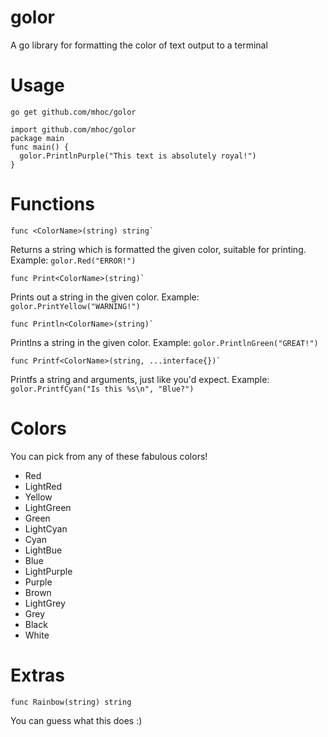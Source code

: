 # golor
A go library for formatting the color of text output to a terminal

# Usage

`go get github.com/mhoc/golor`

```
import github.com/mhoc/golor
package main
func main() {
  golor.PrintlnPurple("This text is absolutely royal!")
}
```

# Functions

```
func <ColorName>(string) string`
```

Returns a string which is formatted the given color, suitable for printing. Example: `golor.Red("ERROR!")`

```
func Print<ColorName>(string)`
```

Prints out a string in the given color. Example: `golor.PrintYellow("WARNING!")`

```
func Println<ColorName>(string)`
```

Printlns a string in the given color. Example: `golor.PrintlnGreen("GREAT!")`

```
func Printf<ColorName>(string, ...interface{})`
```

Printfs a string and arguments, just like you'd expect. Example: `golor.PrintfCyan("Is this %s\n", "Blue?")`

# Colors

You can pick from any of these fabulous colors!

* Red
* LightRed
* Yellow
* LightGreen
* Green
* LightCyan
* Cyan
* LightBue 
* Blue
* LightPurple
* Purple
* Brown
* LightGrey
* Grey
* Black
* White

# Extras

```
func Rainbow(string) string
```

You can guess what this does :)
